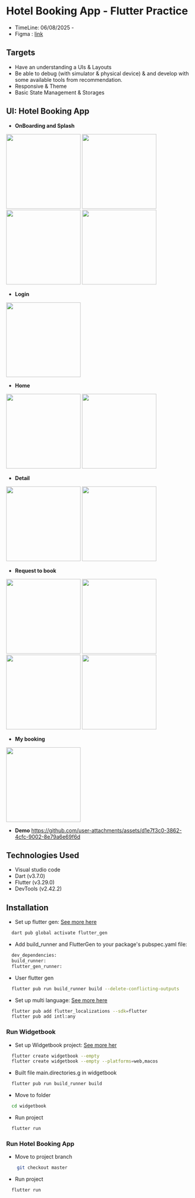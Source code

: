 # Hotel Booking App - Flutter Practice
- TimeLine: 06/08/2025 - 
- Figma : [link](https://www.figma.com/design/nzprKFBUGynpvB8ajK3DIU/Grand-Hotel---Hotel-Booking-App-Ui-Kits--Simplifies-hotel-bookings-with-a-few-clicks---Community-?node-id=32162-2785&m=dev&t=x60u1swFy0KEC216-1)

## Targets
- Have an understanding a UIs & Layouts
- Be able to debug (with simulator & physical device) & and develop with some available tools from recommendation.
- Responsive & Theme
- Basic State Management & Storages

## UI: Hotel Booking App

- **OnBoarding and Splash**
  
<img src="./assets/images/image_project/splash_view.png" width="200"/> <img src="./assets/images/image_project/onboarding_1.png" width="200"/> <img src="./assets/images/image_project/onboarding_2.png" width="200"/> <img src="./assets/images/image_project/onboarding_3.png" width="200"/>

- **Login**
  
<img src="./assets/images/image_project/login.png" width="200"/> 

- **Home**

<img src="./assets/images/image_project/home2.png" width="200"/>  <img src="./assets/images/image_project/home_1.png" width="200"/> 

- **Detail**

<img src="./assets/images/image_project/detail_1.png" width="200"/>  <img src="./assets/images/image_project/detail_2.png" width="200"/> 

- **Request to book**

<img src="./assets/images/image_project/request_1.png" width="200"/>  <img src="./assets/images/image_project/request_2.png" width="200"/>  <img src="./assets/images/image_project/request_3.png" width="200"/>  <img src="./assets/images/image_project/request_4.png" width="200"/> 

- **My booking**
  
<img src="./assets/images/image_project/my_booking_1.png" width="200"/> 


- **Demo**
https://github.com/user-attachments/assets/d1e7f3c0-3862-4cfc-9002-8e79a6e69f6d

## Technologies Used
- Visual studio code
- Dart (v3.7.0)
- Flutter (v3.29.0)
- DevTools (v2.42.2)

## Installation

- Set up flutter gen: [See more here](https://pub.dev/packages/flutter_gen)
```bash
  dart pub global activate flutter_gen
```
- Add build_runner and FlutterGen to your package's pubspec.yaml file:
```bash
  dev_dependencies:
  build_runner:
  flutter_gen_runner:
```
- User flutter gen 
```bash
  flutter pub run build_runner build --delete-conflicting-outputs
```
- Set up multi language: [See more here](https://docs.flutter.dev/ui/accessibility-and-internationalization/internationalization)

```bash
  flutter pub add flutter_localizations --sdk=flutter
  flutter pub add intl:any
```
### Run Widgetbook

- Set up Widgetbook project: [See more her](https://docs.widgetbook.io/guides/quick-start)
```bash
  flutter create widgetbook --empty
  flutter create widgetbook --empty --platforms=web,macos
```
- Built file main.directories.g in widgetbook
  
```bash
  flutter pub run build_runner build
```

- Move to folder
```bash
  cd widgetbook
```

- Run project
```bash
  flutter run
```
### Run Hotel Booking App 
- Move to project branch

```bash
    git checkout master
```
- Run project
```bash
  flutter run
```

